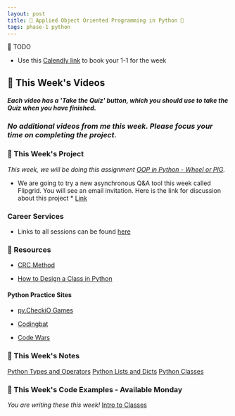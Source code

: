 ```yaml
---
layout: post
title: 🐍 Applied Object Oriented Programming in Python 🐍
tags: phase-1 python
---
```

📝 TODO
- Use this [Calendly link](https://calendly.com/rebecca-momentum/momentum-pt-1-1-w-rebecca) to book your 1-1 for the week

## 🎥 This Week's Videos
#### _Each video has a 'Take the Quiz' button, which you should use to take the Quiz when you have finished._
### *No additional videos from me this week. Please focus your time on completing the project.*


### 🎯  This Week's Project
_This week, we will be doing this assignment [OOP in Python - Wheel or PIG](https://github.com/momentum-pt-team-2/python-oo-project)._

* We are going to try a new asynchronous Q&A tool this week called Flipgrid. You will see an email invitation. Here is the link for discussion about this project * [Link](https://flipgrid.com/499b88e1) 

### Career Services
* Links to all sessions can be found [here](https://docs.google.com/document/d/11GLQox2UwiLJwgLAYysLUSrkX5zPVxXt47IpRRqD7eY/edit?usp=sharing)

### 🔖 Resources

* [CRC Method](http://www.agilemodeling.com/artifacts/crcModel.htm)

* [How to Design a Class in Python](https://stackoverflow.com/questions/4203163/how-do-i-design-a-class-in-python)


#### Python Practice Sites

* [py.CheckiO Games](https://py.checkio.org/)

* [Codingbat](https://codingbat.com/python)

* [Code Wars](https://www.codewars.com/?language=python)


### 📝 This Week's Notes
[Python Types and Operators](https://github.com/momentum-pt-team-2/notes/blob/main/python-types-operators.md)
[Python Lists and Dicts](https://github.com/momentum-pt-team-2/notes/blob/main/python-lists-dicts.md)
[Python Classes](https://github.com/momentum-pt-team-2/notes/blob/main/python-object-oriented.md)

### 👾 This Week's Code Examples - Available Monday
_You are writing these this week!_
[Intro to Classes](https://replit.com/@RebeccaConley/IntroToClasses#main.py)


